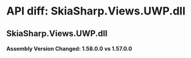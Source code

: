 # API diff: SkiaSharp.Views.UWP.dll

## SkiaSharp.Views.UWP.dll

<h4>Assembly Version Changed: 1.58.0.0 vs 1.57.0.0</h4>
